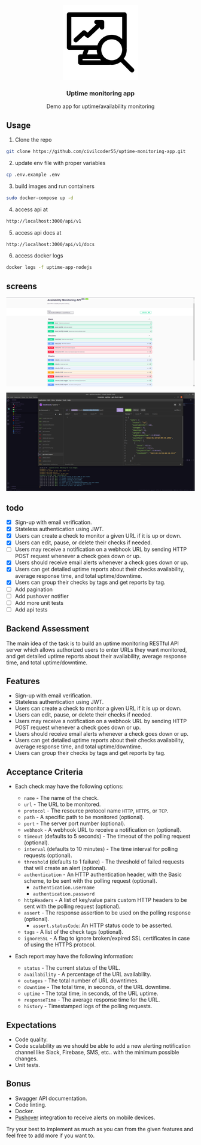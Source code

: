 <p align="center">
  <img src="logo.png">

  <h3 align="center">Uptime monitoring app</h3>

  <p align="center">
   Demo app for uptime/availability monitoring 
  </p>
</p>

## Usage

1. Clone the repo

```sh
git clone https://github.com/civilcoder55/uptime-monitoring-app.git
```

2. update env file with proper variables

```sh
cp .env.example .env
```

3. build images and run containers

```sh
sudo docker-compose up -d
```

4. access api at

```sh
http://localhost:3000/api/v1
```

5. access api docs at

```sh
http://localhost:3000/api/v1/docs
```

6. access docker logs

```sh
docker logs -f uptime-app-nodejs
```

## screens

<p align="center">
  <img src="img1.png" >
</p>

<p align="center">
  <img src="img2.png" >
</p>

## todo

- [x] Sign-up with email verification.
- [x] Stateless authentication using JWT.
- [x] Users can create a check to monitor a given URL if it is up or down.
- [x] Users can edit, pause, or delete their checks if needed.
- [ ] Users may receive a notification on a webhook URL by sending HTTP POST request whenever a check goes down or up.
- [x] Users should receive email alerts whenever a check goes down or up.
- [x] Users can get detailed uptime reports about their checks availability, average response time, and total uptime/downtime.
- [x] Users can group their checks by tags and get reports by tag.
- [ ] Add pagination
- [ ] Add pushover notifier
- [ ] Add more unit tests
- [ ] Add api tests

## Backend Assessment

The main idea of the task is to build an uptime monitoring RESTful API server which allows authorized users to enter URLs they want monitored, and get detailed uptime reports about their availability, average response time, and total uptime/downtime.

## Features

- Sign-up with email verification.
- Stateless authentication using JWT.
- Users can create a check to monitor a given URL if it is up or down.
- Users can edit, pause, or delete their checks if needed.
- Users may receive a notification on a webhook URL by sending HTTP POST request whenever a check goes down or up.
- Users should receive email alerts whenever a check goes down or up.
- Users can get detailed uptime reports about their checks availability, average response time, and total uptime/downtime.
- Users can group their checks by tags and get reports by tag.

## Acceptance Criteria

- Each check may have the following options:

  - `name` - The name of the check.
  - `url` - The URL to be monitored.
  - `protocol` - The resource protocol name `HTTP`, `HTTPS`, or `TCP`.
  - `path` - A specific path to be monitored (optional).
  - `port` - The server port number (optional).
  - `webhook` - A webhook URL to receive a notification on (optional).
  - `timeout` (defaults to 5 seconds) - The timeout of the polling request (optional).
  - `interval` (defaults to 10 minutes) - The time interval for polling requests (optional).
  - `threshold` (defaults to 1 failure) - The threshold of failed requests that will create an alert (optional).
  - `authentication` - An HTTP authentication header, with the Basic scheme, to be sent with the polling request (optional).
    - `authentication.username`
    - `authentication.password`
  - `httpHeaders` - A list of key/value pairs custom HTTP headers to be sent with the polling request (optional).
  - `assert` - The response assertion to be used on the polling response (optional).
    - `assert.statusCode`: An HTTP status code to be asserted.
  - `tags` - A list of the check tags (optional).
  - `ignoreSSL` - A flag to ignore broken/expired SSL certificates in case of using the HTTPS protocol.

- Each report may have the following information:
  - `status` - The current status of the URL.
  - `availability` - A percentage of the URL availability.
  - `outages` - The total number of URL downtimes.
  - `downtime` - The total time, in seconds, of the URL downtime.
  - `uptime` - The total time, in seconds, of the URL uptime.
  - `responseTime` - The average response time for the URL.
  - `history` - Timestamped logs of the polling requests.

## Expectations

- Code quality.
- Code scalability as we should be able to add a new alerting notification channel like Slack, Firebase, SMS, etc.. with the minimum possible changes.
- Unit tests.

## Bonus

- Swagger API documentation.
- Code linting.
- Docker.
- [Pushover](https://pushover.net/) integration to receive alerts on mobile devices.

Try your best to implement as much as you can from the given features and feel free to add more if you want to.
